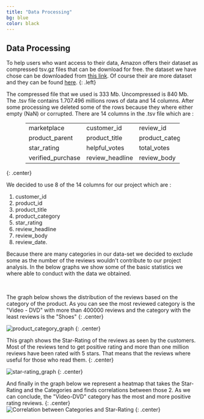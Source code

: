 ```yaml
---
title: "Data Processing"
bg: blue
color: black
---
```


## Data Processing

To help users who want access to their data, Amazon offers their dataset as compressed tsv.gz files that can be download for free. the dataset we have chose can be downloaded from [this link](https://s3.amazonaws.com/amazon-reviews-pds/tsv/amazon_reviews_multilingual_UK_v1_00.tsv.gz). Of course their are more dataset and they can be found [here](https://s3.amazonaws.com/amazon-reviews-pds/tsv/index.txt).
{: .left}

The compressed file that we used is 333 Mb. Uncompressed is 840 Mb. The .tsv file contains 1.707.496 millions rows of data and 14 columns. After some processing we deleted some of the rows because they where either empty (NaN) or corrupted.
There are 14 columns in the .tsv file which are :
<div align = "center">
<table style="width:80%">
<tr>
<td>marketplace</td>
<td>customer_id</td>
<td>review_id</td>
<td>review_date</td>
</tr>
<tr>
<td>product_parent</td>
<td>product_title</td>
<td>product_category</td>
<td>vine</td>
</tr>
<tr>
<td>star_rating</td>
<td>helpful_votes</td>
<td>total_votes</td>

</tr>
<tr>
<td>verified_purchase</td>
<td>review_headline</td>
<td>review_body</td>

</tr>
</table>
</div>
{: .center}
<br>

We decided to use 8 of the 14 columns for our project which are :

1. customer_id
1. product_id
1. product_title
1. product_category
1. star_rating
1. review_headline
1. review_body
1. review_date.

Because there are many categories in our data-set we decided to exclude some as the number of the reviews wouldn't contribute to our project analysis. In the below graphs we show some of the basic statistics we where able to conduct with the data we obtained.

<br>

The graph below shows the distribution of the reviews based on the category of the product. As you can see the most reviewed category is the "Video - DVD" with more than 400000 reviews and the category with the least reviews is the "Shoes"
{: .center}

![product_category_graph](https://raw.githubusercontent.com/carmignanivittorio/SocialGraphProject/master/img/product_category.jpg)
{: .center}
<br>

This graph shows the Star-Rating of the reviews as seen by the customers. Most of the reviews tend to get positive rating and more than one million reviews have been rated with 5 stars. That means that the reviews where useful for those who read them.
{: .center}

![star-rating_graph](https://raw.githubusercontent.com/carmignanivittorio/SocialGraphProject/master/img/star_rating.png)
{: .center}
<br>

And finally in the graph below we represent a heatmap that takes the Star-Rating and the Categories and finds correlations between those 2. As we can conclude, the "Video-DVD" category has the most and more positive rating reviews.
{: .center}
<br>
![Correlation between Categories and Star-Rating](https://raw.githubusercontent.com/carmignanivittorio/SocialGraphProject/master/img/Correlation%20between%20Categories%20and%20Star-Rating.png)
{: .center}
